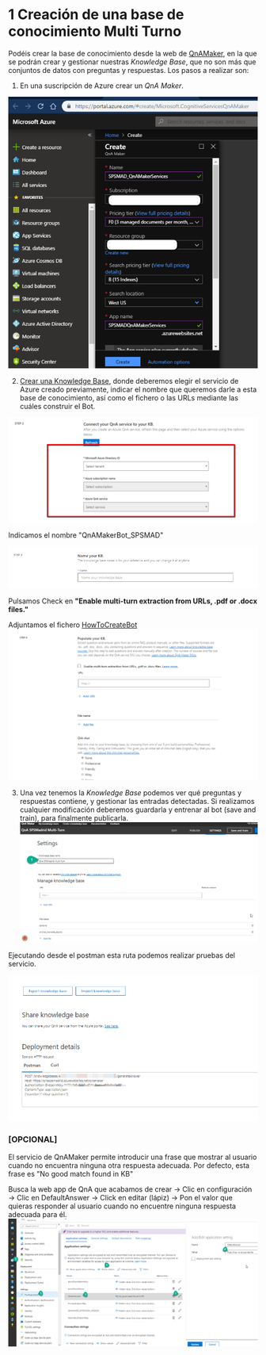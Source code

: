 # 1 Creación de una base de conocimiento Multi Turno

Podéis crear la base de conocimiento desde la web de [QnAMaker](https://www.qnamaker.ai/), en la que se podrán crear y gestionar nuestras *Knowledge Base*, que no son más que conjuntos de datos con preguntas y respuestas. Los pasos a realizar son:

1. En una suscripción de Azure crear un *QnA Maker*.

![QnAMakerService](assets/QnAMakerServices.png)


2. [Crear una Knowledge Base](https://www.qnamaker.ai/Create), donde deberemos elegir el servicio de Azure creado previamente, indicar el nombre que queremos darle a esta base de conocimiento, así como el fichero o las URLs mediante las cuáles construir el Bot.

![KnowledgeBase](assets/01_ConnectQnaService.png)

Indicamos el nombre "QnAMakerBot_SPSMAD"

![KnowledgeBase](assets/02_ConnectQnaService.png)

Pulsamos Check en **"Enable multi-turn extraction from URLs, .pdf or .docx files."**

Adjuntamos el fichero [HowToCreateBot](./HowCreateBot.tsv)
![KnowledgeBase](assets/03_ConnectQnaService.png)



3. Una vez tenemos la *Knowledge Base* podemos ver qué preguntas y respuestas contiene, y gestionar las entradas detectadas. Si realizamos cualquier modificación deberemos guardarla y entrenar al bot (save and train), para finalmente publicarla.
![KnowledgeBase](assets/04_ConnectQnaServices.png)

Ejecutando desde el postman esta ruta podemos realizar pruebas del servicio.

![KnowledgeBase](assets/05_ConnectQnaServices.png)

### [OPCIONAL]
El servicio de QnAMaker permite introducir una frase que mostrar al usuario cuando no encuentra ninguna otra respuesta adecuada. Por defecto, esta frase es "No good match found in KB"

Busca la web app de QnA que acabamos de crear → Clic en configuración → Clic en DefaultAnswer → Click en editar (lápiz) → Pon el valor que quieras responder al usuario cuando no encuentre ninguna respuesta adecuada para él.
![Change default phrase in QnA](assets/changeDefaultName.png)